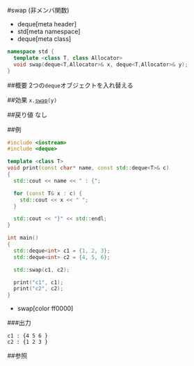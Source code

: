 #swap (非メンバ関数)
* deque[meta header]
* std[meta namespace]
* deque[meta class]

```cpp
namespace std {
  template <class T, class Allocator>
  void swap(deque<T,Allocator>& x, deque<T,Allocator>& y);
}
```

##概要
2つの`deque`オブジェクトを入れ替える


##効果
`x.`[`swap`](./swap.md)`(y)`


##戻り値
なし


##例
```cpp
#include <iostream>
#include <deque>

template <class T>
void print(const char* name, const std::deque<T>& c)
{
  std::cout << name << " : {";

  for (const T& x : c) {
    std::cout << x << " ";
  }

  std::cout << "}" << std::endl;
}

int main()
{
  std::deque<int> c1 = {1, 2, 3};
  std::deque<int> c2 = {4, 5, 6};

  std::swap(c1, c2);

  print("c1", c1);
  print("c2", c2);
}
```
* swap[color ff0000]

###出力
```
c1 : {4 5 6 }
c2 : {1 2 3 }
```

##参照


